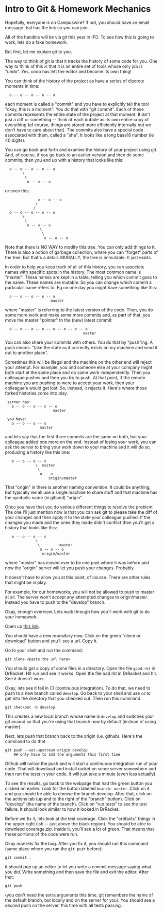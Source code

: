 # Intro to Git & Homework Mechanics

Hopefully, everyone is on Campuswire? If not, you should have an email
message that has the link so you can join.

All of the handins will be via git this year in IPD. To see how this
is going to work, lets do a fake homework.

But first, let me explain git to you.

The way to think of git is that it tracks the history of some code for
you. One way to think of this is that it is an entire set of tools
whose only job is "undo". Yes, undo has left the editor and become its
own thing!

You can think of the history of the project as have a series of
discrete moments in time:

```
  o -- o -- o -- o -- o
```

each moment is called a "commit" and you have to explicitly tell the
tool "okay, this is a moment". You do that with "git commit". Each of
these commits represents the entire state of the project at that
moment. It isn't just a diff or something -- think of each bubble as
its own entire copy of everything (of course, things are stored more
efficiently internally but we don't have to care about that). The
commits also have a special code associated with them, called a
"sha". It looks like a long base16 number (ie 40 digits).

You can go back and forth and examine the history of your project
using git. And, of course, if you go back to an earlier version and
then do some commits, then you end up with a history that looks like
this:

```
  o -- o -- o -- o -- o
        \
         \
          o -- o -- o
```

or even this:

```
               o -- o -- o
              /
             /
  o -- o -- o -- o -- o
        \
         \
          o -- o -- o
                \
                 \
                  o -- o -- o

```

Note that there is NO WAY to modify this tree. You can only add things
to it. There is also a notion of garbage collection, where you can
"forget" parts of the tree. But that's a detail. MORALLY, the tree is
immutable. It just exists.

In order to help you keep track of all of this history, you can
associate names with specific spots in the history. The most common
name is "master". These names are kept in a table, telling you which
commit goes to the name. These names are mutable. So you can change
which commit a particular name refers to. Eg on one day you might have
something like this:

```
  o -- o -- o -- o -- o
                     master
```

where "master" is referring to the latest version of the code. Then,
you do some more work and make some more commits and, as part of that,
you move the master "pointer" to the (new) latest commit:

```
  o -- o -- o -- o -- o -- o -- o -- o
                                    master
```

You can also share your commits with others. You do that by
"push"ing. A push means: "take the state as it currently exists on my
machine and send it out to another place".

Sometimes this will be illegal and the machine on the other end will
reject your attempt. For example, you and someone else at your company
might both start at the same place and do some work
independently. Then you colleague pushes and then you try to push. At
that point, if the remote machine you are pushing to were to accept
your work, then your colleague's would get lost. So, instead, it
rejects it. Here's where those forked histories come into play.

```
 server has:
   o -- o -- o -- o -- o
                      master

 you have:
   o -- o -- o -- o 
                master
```

and lets say that the first three commits are the same on both, but
your colleague added one more on the end. Instead of losing your work,
you can ask the server to bring your work down to your machine and it
will do so, producing a history like this one:


```
   o -- o -- o -- o
              \  master
               \
                o -- o
                    origin/master
```

That "origin" in there is another naming convention. It could be
anything, but typically we all use a single machine to share stuff and
that machine has the symbolic name (in gitland) "origin".

Once you have that you do various different things to resolve the
problem. The one I'll just mention now is that you can ask git to
please take the diff of your changes and then apply it to the state
your colleague pushed. If the changes you made and the ones they made
didn't conflict then you'll get a history that looks like this:


```
   o -- o -- o -- o
              \  
               \         master
                o -- o -- o
                 origin/master
```

where "master" has moved over to be one past where it was before and
now the "origin" server will let you push your changes. Probably.

It doesn't have to allow you at this point, of course. There are other
rules that might be in play.

For example, for our homeworks, you will not be allowed to push to
master at all. The server won't accept any attempted changes to
origin/master. Instead you have to push to the "develop" branch.

Okay, enough overview. Lets walk through how you'll work with git to
do your homework.

Open up [this link](https://classroom.github.com/a/ud3U6eXy).

You should have a new repository now. Click on the green "clone or
download" button and you'll see a url. Copy it.

Go to your shell and run the command:

```
git clone <paste the url here>
```

You should get a copy of some files in a directory. Open the file
`good.rkt` in DrRacket. Hit run and see it works. Open the file
bad.rkt in DrRacket and hit. See it doesn't work.

Okay, lets see it fail in CI (continuous integration). To do that, we
need to push to a new branch called `develop`. Go back to your shell
and use `cd` to get into the directory that you checked out. Then run
this command:

```
git checkout -b develop
```

This creates a new local branch whose name is `develop` and switches
your git around so that you're using that branch now by default
(instead of using master).

Next, lets push that branch back to the origin (i.e. github). Here's
the command to do that.

```
git push --set-upstream origin develop
    ## only have to add the arguments this first time
```

Github will notice the push and will start a continuous integration
run of your code. That will download and install racket on some server
somewhere and then run the tests in your code. It will just take a
minute (even less actually).

To see the results, go back to the webpage that had the green button
you clicked on earlier. Look for the button labeled `branch:
master`. Click on it and you should be able to choose the branch
develop. After that, click on the actions tab (up and to the right of
the "branch" button). Click on "develop" (the name of the branch).
Click on "run tests" to see the test failure. It should look similar
to how it looked in DrRacket.

Before we fix it, lets look at the test coverage. Click the
"artifacts" thingy in the upper right (ish -- just above the black
region). You should be able to downlaod coverage.zip.  Inside it,
you'll see a lot of green. That means that those portions of the code
were run.

Okay _now_ lets fix the bug. After you fix it, you should run this
command (same place where you ran the `git push` before):

```
git commit .
```

it should pop up an editor to let you write a commit message saying
what you did. Write something and then save the file and exit the
editor. After that:

```
git push
```

(you don't need the extra arguments this time; git remembers the name
of the default branch, but locally and on the server for you). You
should see a second push on the server, this time with all tests
passing.

